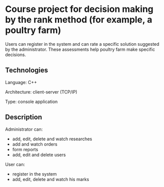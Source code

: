 # Course project for decision making by the rank method (for example, a poultry farm)
Users can register in the system and can rate a specific solution suggested by the administrator. These assessments help poultry farm make specific decisions.
## Technologies
Language: C++
<!--comment-->
Architecture: client-server (TCP/IP)
<!--comment-->
Type: console application
## Description
Administrator can:
<!--comment-->
+ add, edit, delete and watch researches
+ add and watch orders
+ form reports
+ add, edit and delete users
<!--comment-->
User can:
<!--comment-->
+ register in the system
+ add, edit, delete and watch his marks
